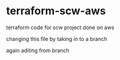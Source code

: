 # terraform-scw-aws
terraform code for scw project done on aws

changing this file by taking in to a branch

again aditing from branch
